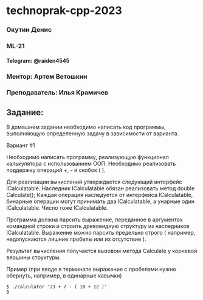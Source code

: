 # technoprak-cpp-2023

### Окутин Денис
### ML-21
#### Telegram: @raiden4545
### Ментор: Артем Ветошкин
### Преподаватель: Илья Крамичев

## Задание:

В домашнем задании необходимо написать код программы, выполняющую определенную задачу в зависимости от варианта.

Вариант #1

Необходимо написать программу, реализующую функционал калькулятора с использованием ООП.
Необходимо реализовать поддержку операций +, - и скобок ( ).

Для реализации вычислений утверждается следующий интерфейс ICalculatable.
Наследник ICalculatable обязан реализовать метод double Calculate();
Каждая операция наследуется от интерфейса ICalculatable, бинарные операции могут принимать два ICalculatable, а унарные один ICalculatable.
Число тоже ICalculatable.

Программа должна парсить выражение, переданное в аргументах командной строки и строить древовидную структуру из наследников ICalculatable.
Выражение можно парсить предельно строго ( например, недопускаются лишние пробелы или их отсутствие ).

Результат вычисления получается вызовом метода Calculate у корневой вершины структуры.

Пример (при вводе в терминале выражение с пробелами нужно обернуть, например, в одинарные кавычки)

```
$ ./calculator '23 + 7 - ( 10 + 12 )'
8
```